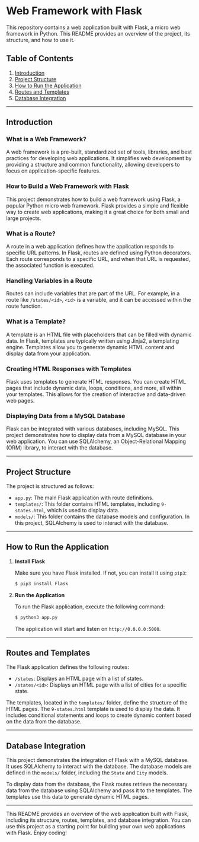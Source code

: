 # Web Framework with Flask

This repository contains a web application built with Flask, a micro web framework in Python. This README provides an overview of the project, its structure, and how to use it.

## Table of Contents

1. [Introduction](#introduction)
2. [Project Structure](#project-structure)
3. [How to Run the Application](#how-to-run-the-application)
4. [Routes and Templates](#routes-and-templates)
5. [Database Integration](#database-integration)

---

## Introduction

### What is a Web Framework?

A web framework is a pre-built, standardized set of tools, libraries, and best practices for developing web applications. It simplifies web development by providing a structure and common functionality, allowing developers to focus on application-specific features.

### How to Build a Web Framework with Flask

This project demonstrates how to build a web framework using Flask, a popular Python micro web framework. Flask provides a simple and flexible way to create web applications, making it a great choice for both small and large projects.

### What is a Route?

A route in a web application defines how the application responds to specific URL patterns. In Flask, routes are defined using Python decorators. Each route corresponds to a specific URL, and when that URL is requested, the associated function is executed.

### Handling Variables in a Route

Routes can include variables that are part of the URL. For example, in a route like `/states/<id>`, `<id>` is a variable, and it can be accessed within the route function.

### What is a Template?

A template is an HTML file with placeholders that can be filled with dynamic data. In Flask, templates are typically written using Jinja2, a templating engine. Templates allow you to generate dynamic HTML content and display data from your application.

### Creating HTML Responses with Templates

Flask uses templates to generate HTML responses. You can create HTML pages that include dynamic data, loops, conditions, and more, all within your templates. This allows for the creation of interactive and data-driven web pages.

### Displaying Data from a MySQL Database

Flask can be integrated with various databases, including MySQL. This project demonstrates how to display data from a MySQL database in your web application. You can use SQLAlchemy, an Object-Relational Mapping (ORM) library, to interact with the database.

---

## Project Structure

The project is structured as follows:

- `app.py`: The main Flask application with route definitions.
- `templates/`: This folder contains HTML templates, including `9-states.html`, which is used to display data.
- `models/`: This folder contains the database models and configuration. In this project, SQLAlchemy is used to interact with the database.

---

## How to Run the Application

1. **Install Flask**

   Make sure you have Flask installed. If not, you can install it using `pip3`:

   ```bash
   $ pip3 install Flask
   ```

2. **Run the Application**

   To run the Flask application, execute the following command:

   ```bash
   $ python3 app.py
   ```

   The application will start and listen on `http://0.0.0.0:5000`.

---

## Routes and Templates

The Flask application defines the following routes:

- `/states`: Displays an HTML page with a list of states.
- `/states/<id>`: Displays an HTML page with a list of cities for a specific state.

The templates, located in the `templates/` folder, define the structure of the HTML pages. The `9-states.html` template is used to display the data. It includes conditional statements and loops to create dynamic content based on the data from the database.

---

## Database Integration

This project demonstrates the integration of Flask with a MySQL database. It uses SQLAlchemy to interact with the database. The database models are defined in the `models/` folder, including the `State` and `City` models.

To display data from the database, the Flask routes retrieve the necessary data from the database using SQLAlchemy and pass it to the templates. The templates use this data to generate dynamic HTML pages.

---

This README provides an overview of the web application built with Flask, including its structure, routes, templates, and database integration. You can use this project as a starting point for building your own web applications with Flask. Enjoy coding!